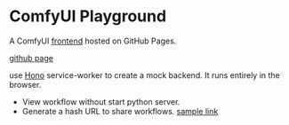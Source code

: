 # ComfyUI Playground

A ComfyUI [frontend](https://github.com/Comfy-Org/ComfyUI_frontend/) hosted on GitHub Pages.

[github page](https://windwp.github.io/comfyui-ghpages)

use  [Hono](https://hono.dev/docs/getting-started/service-worker) service-worker to create a mock backend. It runs entirely in the browser.

- View workflow without start python server.
- Generate a hash URL to share workflows. [sample link](https://windwp.github.io/comfyui-ghpages/comfyui?#wf/N4IgNghgzgLg+gOwPYBMCmcCWKQC4As+ANONPGJggNZY64DsAbCculHgNqjZ4BMAnCRgBPAA5o8IAMoQAbmgCSAWwgBzCSVFJ2uUAAY8ARgDM+PSUN4AtId74AviSiYAXhN0gDuXsd4A6AFZ8AOM9Y1N8el5GAOYQS296PUcQADNIVR1gFKQAJ3RcvEEQJVR3cxBKUQBXGB0uEAQIJXdKlXV2ITFWhQBZAEEAcQBREBIKajxGXnsAXRIkWpq6znmQUVykcVyYTDQskAA5MoACJpaT1LyTqQAyACVJGXllNQkUgHdsdTq4WQgwNV9pwQABhJBKVLCACqChAs0c3DohC64kkr3UJ3BSlEEFyaFyJwAFLlVDAABb4tAASjG620eH0RnCxgsRmmKWcbkZnjwTH4fn4AA4AoY9PR8LxDEL6AE2bgRcY-MYhaFYowzNMAil0mosjl8gSjBVSug8BUqrV6qBzq1MO0MBA6SI0bgQH0hqNxpQqHy5SAUJhCrhWSAoOSIK76IjGs07Q64AAjZ3ddEDEZ0ia+hhxQPB0PhyPuaNrRYwZb1NYbLYE3bAjzHdBnOOXa53R5ujFoLEQ3H4wkksmUtA0ukAY17eIJcFNrSkFDNn2+aF+-0B9Y4CKISLwxmKLta0LAuxUMDQUgAItDRFAxwCNPSDl4hUKKglDElOa53EyQ4Z-QkjAciQuqZIyBoFHgQokLO5okJaKy4A0tqSLOYApq6IC9AA8hewwADKZj6fIzNusYtJIWjOLs8gYa0oLYYcF4KAAKgojEKIcgxEZMuCMIYMYoW6CBoKoEA0Q+B6SAxTGsexhycdx3q8TEglxpI-ySamboAGr9F64DEXxyRkUJIDVDed5gBgaF0ZI0IAApSKC-T4cMcA4XhhHKdmARCmpFFuhZt73jOZToaih5OS5bkebhBE8b5jBzAsSxWpwNrqZ26YGVJ2Weol9TTEQTBrFAYBIPAlDoAAHnBYYRq6xgpesmzbHWByNt2tqtoS7b2ce9rieeV6WfeIBLigPxQH8AJAvUvBEPgjDCnokT0EKQH0IYhhxLkEAICgELfmMhhEItIBoNU1mFCweQqBFeh+Bd+GUGgeKnSEzDRC+RDQb4JDHCJp1EBqf1ELtRAwLkQJEKkAJQGgcMI0jbRvPCMY8LgYqRZIekEUgECQZoDIeF49D8G+1gU1+3Jk7u-7yn5OoZPqCyGsGJplPVCGVql5bpUhmWBSA+N2bp+mFZwfllRVVWHWgdW4BUhZNS11btXsnWnD1Vx9Q8eP6fhhOQZN02zeu9QgBAaB+FAqQwBjZFY7wF15SAABC0CYGOgzVNgRok0+u56BdCRWK70ZOCd9PePghh+BT-DCvQFMCIwMoAXgy0s3q4Hs5BDAwdzyvwQgFYZeRrS2bjbqeQlPl8gWctYArSsmcLrQTodmC7EgCCUKo4tgoxzFsRxXGJVMxBhi31WK0YLVlhXQtV5Igywnhjy1yAG8KFvUtIbLlWt7V9Wq+4zVVm1tZazyXXNhces3Abbpe84vv+6bJBfFNK4zWueaqxMZ0B2jvC81QASgnwgoByxsiaB0fDyLwVgYihgSMYXatMfy8j4rYPw+AhTRDWqtZav14hGF4EKPwK0Pw7UlAEDathtQgVZvnEAeRC5nRKCXC05dBabn5ivZCWUwQwIcsPaBsDD4cCCCVfAx95Zn1Lg1Isu51Y3x2HfBsOsWzP36m6CBUDxHwO-iAX+5tAEbhAGOCgog4BgDthAVIK40AICgHkToIAYABBqjVMAcBUiiCFHANA+AlDGFSAgJxLizzuM8XSdI1Q6pbh3NjN22kQDQkOMMFipjEFUWQdYPc9B5RWFlNgopf4s4KlImkNhugIJGm8MXM0KjearCEQIzukh67eW8ZkvpMj+IlWMIo0+C8VEX3UdfGsWj6ygAfrrNsr8sk5LySbI0Zt-4WyAUhepyTDBWHQLIO2DtEnBNCQEJQvAnZpLMDvKRDkWKKxgMMBAE50AADFAR1SDlU8IZSxT8EqbHMw-h+CEEISKXgIRKZxASAIAUG1+DGEYEwWUTDYW5zAh4CcYBIA3jQHQeGYBEZNODHEWC7T+GIRESLWxmBRCSPEVPBgDhSxpTpT0t0Mkx7yUUpI0eckJ5KUMtQIqxAYjjPnu3JwjVL4aLmR1e+uin4rI7GI2BLyapvI+WUH5ySJo-2XKuOa1iIAnETO9WomBUjXROAde03ZVBBgiiAMYSoAipMqHQYwpSBmYSeTqvVnyHyFLBTU0wILo501-HuRgfg9DJzToQtaGdZTykMPwBOzDtrbUYKEEUkKcUHHxYSxGdBoZAgpXgf01K+HCJ5TYuxLLpGN1wHI2eJ9ZXmiXly60a9eXCvHgpSejyR0CvHeKqgRU9AyrbufBVMzNCaJVTopsyz9aauDa895YbjXmNNQA81VtEyAlyLkYQdzfV8DiO7a8IVrK9HCvk26SDY42ADQkQgdSuQ4K8JgmpzNWF50aQXZpoYG1l2EZygW3Kh1ZOiq5dyQyd6OWcihuKXkZGxAXcolWy6QxKs1gso4aruz6NWY+qyaAX3oDAG+w9FidlWKtvgGqcBDi9AANIXisFITAEBOO8D0HoKgfhRAUhvVjfAoZ3amK7HSCNv4pTAbCKC388cAh+A-FQqUa18D8ClMUH9-5E7rXjitYz0oKmgdxdkCDwYZ7QcqLSvmHCB2VzMh6DMO9fMGSzPUKIJVvVODnouqZRHmqmVEQMKQPHh7xcSz5HQCBrpgHlWo4jszSPa03XojVkhFMOmY8e3Z1iPyhAznoWIcnCFWAAI65EkwgIe8FSsIjWEFzgsjiBgPMP6ogFQnnwiILI76zBBuCH9BhmKqH4qEXmLI6CONptLRIGLZbjBBulPW6GPlIqx3cW22dWww2iB7ghiQIZ23FpXfMAIC77ocpjY4GDB5j3FrcMO6OwV225Sfcu4IC6v2p0nfGyFuTF2HskAC29+grJztfee7dyH-WzrmCB1qiRy3M3Q6x8QCo8O8fMFhyibhJO1iqE2MFTpNj+6pEwEPcDl1dX7R5CgA4T7yg0KM7VyI-5pQymCBdJAqRUiI0dkhVU+BnqQuMIwjO8K0XnXRQQ12qK1qvhWhTegCIUjyFyM4fu5oCH2CAA)
